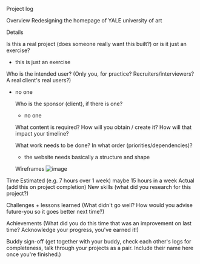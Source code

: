 Project log

Overview
Redesigning the homepage of YALE university of art

Details

Is this a real project (does someone really want this built?) or is it just an exercise?

- this is just an exercise

Who is the intended user? (Only you, for practice? Recruiters/interviewers? A real client's real users?)

- no one

  Who is the sponsor (client), if there is one?

  - no one

  What content is required? How will you obtain / create it? How will that impact your timeline?

  What work needs to be done? In what order (priorities/dependencies)?

  - the website needs basically a structure and shape

  Wireframes
  ![image](https://drive.google.com/uc?export=view&id=0B17fD6gB0t71TXk0MHNIc0JGSlIySTFnRUl2SURsV0V4Zk9Z)

Time
Estimated (e.g. 7 hours over 1 week) maybe 15 hours in a week
Actual (add this on project completion)
New skills
(what did you research for this project?)

Challenges + lessons learned
(What didn't go well? How would you advise future-you so it goes better next time?)

Achievements
(What did you do this time that was an improvement on last time? Acknowledge your progress, you've earned it!)

Buddy sign-off
(get together with your buddy, check each other's logs for completeness, talk through your projects as a pair. Include their name here once you're finished.)
